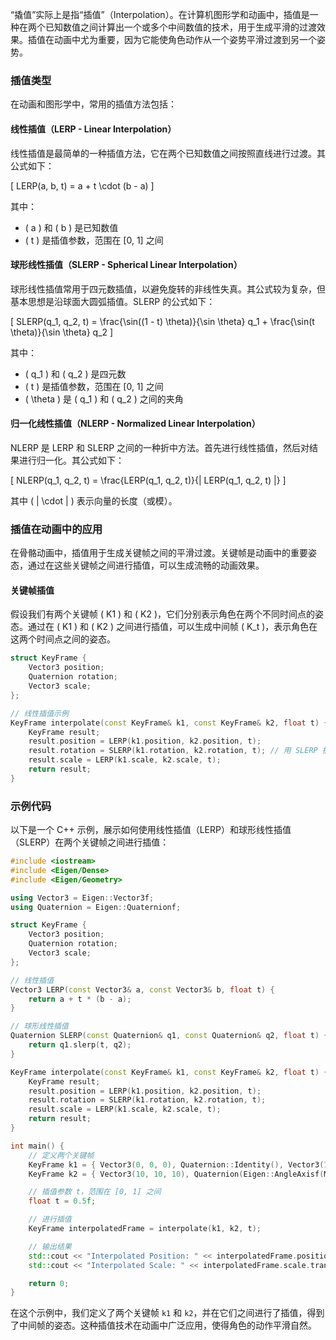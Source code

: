 “撬值”实际上是指“插值”（Interpolation）。在计算机图形学和动画中，插值是一种在两个已知数值之间计算出一个或多个中间数值的技术，用于生成平滑的过渡效果。插值在动画中尤为重要，因为它能使角色动作从一个姿势平滑过渡到另一个姿势。

### 插值类型

在动画和图形学中，常用的插值方法包括：

#### 线性插值（LERP - Linear Interpolation）

线性插值是最简单的一种插值方法，它在两个已知数值之间按照直线进行过渡。其公式如下：

\[ LERP(a, b, t) = a + t \cdot (b - a) \]

其中：
- \( a \) 和 \( b \) 是已知数值
- \( t \) 是插值参数，范围在 [0, 1] 之间

#### 球形线性插值（SLERP - Spherical Linear Interpolation）

球形线性插值常用于四元数插值，以避免旋转的非线性失真。其公式较为复杂，但基本思想是沿球面大圆弧插值。SLERP 的公式如下：

\[ SLERP(q_1, q_2, t) = \frac{\sin((1 - t) \theta)}{\sin \theta} q_1 + \frac{\sin(t \theta)}{\sin \theta} q_2 \]

其中：
- \( q_1 \) 和 \( q_2 \) 是四元数
- \( t \) 是插值参数，范围在 [0, 1] 之间
- \( \theta \) 是 \( q_1 \) 和 \( q_2 \) 之间的夹角

#### 归一化线性插值（NLERP - Normalized Linear Interpolation）

NLERP 是 LERP 和 SLERP 之间的一种折中方法。首先进行线性插值，然后对结果进行归一化。其公式如下：

\[ NLERP(q_1, q_2, t) = \frac{LERP(q_1, q_2, t)}{\| LERP(q_1, q_2, t) \|} \]

其中 \( \| \cdot \| \) 表示向量的长度（或模）。

### 插值在动画中的应用

在骨骼动画中，插值用于生成关键帧之间的平滑过渡。关键帧是动画中的重要姿态，通过在这些关键帧之间进行插值，可以生成流畅的动画效果。

#### 关键帧插值

假设我们有两个关键帧 \( K1 \) 和 \( K2 \)，它们分别表示角色在两个不同时间点的姿态。通过在 \( K1 \) 和 \( K2 \) 之间进行插值，可以生成中间帧 \( K_t \)，表示角色在这两个时间点之间的姿态。

```cpp
struct KeyFrame {
    Vector3 position;
    Quaternion rotation;
    Vector3 scale;
};

// 线性插值示例
KeyFrame interpolate(const KeyFrame& k1, const KeyFrame& k2, float t) {
    KeyFrame result;
    result.position = LERP(k1.position, k2.position, t);
    result.rotation = SLERP(k1.rotation, k2.rotation, t); // 用 SLERP 插值四元数
    result.scale = LERP(k1.scale, k2.scale, t);
    return result;
}
```

### 示例代码

以下是一个 C++ 示例，展示如何使用线性插值（LERP）和球形线性插值（SLERP）在两个关键帧之间进行插值：

```cpp
#include <iostream>
#include <Eigen/Dense>
#include <Eigen/Geometry>

using Vector3 = Eigen::Vector3f;
using Quaternion = Eigen::Quaternionf;

struct KeyFrame {
    Vector3 position;
    Quaternion rotation;
    Vector3 scale;
};

// 线性插值
Vector3 LERP(const Vector3& a, const Vector3& b, float t) {
    return a + t * (b - a);
}

// 球形线性插值
Quaternion SLERP(const Quaternion& q1, const Quaternion& q2, float t) {
    return q1.slerp(t, q2);
}

KeyFrame interpolate(const KeyFrame& k1, const KeyFrame& k2, float t) {
    KeyFrame result;
    result.position = LERP(k1.position, k2.position, t);
    result.rotation = SLERP(k1.rotation, k2.rotation, t);
    result.scale = LERP(k1.scale, k2.scale, t);
    return result;
}

int main() {
    // 定义两个关键帧
    KeyFrame k1 = { Vector3(0, 0, 0), Quaternion::Identity(), Vector3(1, 1, 1) };
    KeyFrame k2 = { Vector3(10, 10, 10), Quaternion(Eigen::AngleAxisf(M_PI, Vector3::UnitY())), Vector3(2, 2, 2) };

    // 插值参数 t，范围在 [0, 1] 之间
    float t = 0.5f;

    // 进行插值
    KeyFrame interpolatedFrame = interpolate(k1, k2, t);

    // 输出结果
    std::cout << "Interpolated Position: " << interpolatedFrame.position.transpose() << std::endl;
    std::cout << "Interpolated Scale: " << interpolatedFrame.scale.transpose() << std::endl;

    return 0;
}
```

在这个示例中，我们定义了两个关键帧 `k1` 和 `k2`，并在它们之间进行了插值，得到了中间帧的姿态。这种插值技术在动画中广泛应用，使得角色的动作平滑自然。